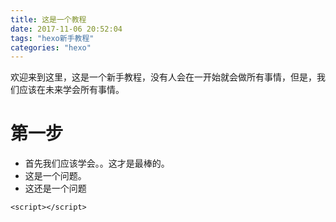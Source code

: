 ```yaml
---
title: 这是一个教程
date: 2017-11-06 20:52:04
tags: "hexo新手教程"
categories: "hexo"
---
```


欢迎来到这里，这是一个新手教程，没有人会在一开始就会做所有事情，但是，我们应该在未来学会所有事情。

# 第一步
* 首先我们应该学会。。这才是最棒的。
* 这是一个问题。
* 这还是一个问题
```
<script></script>
```
